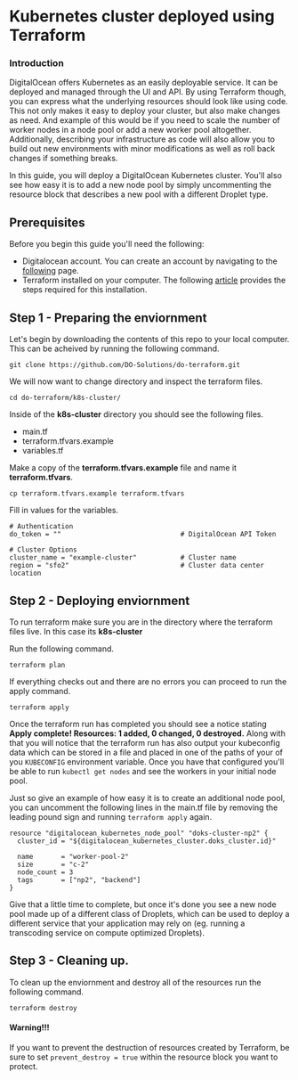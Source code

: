 # Kubernetes cluster deployed using Terraform

### Introduction

DigitalOcean offers Kubernetes as an easily deployable service. It can be deployed and managed through the UI and API. By using Terraform though, you can express what the underlying resources should look like using code. This not only makes it easy to deploy your cluster, but also make changes as need. And example of this would be if you need to scale the number of worker nodes in a node pool or add a new worker pool altogether. Additionally, describing your infrastructure as code will also allow you to build out new environments with minor modifications as well as roll back changes if something breaks.

In this guide, you will deploy a DigitalOcean Kubernetes cluster. You'll also see how easy it is to add a new node pool by simply uncommenting the resource block that describes a new pool with a different Droplet type. 

## Prerequisites

Before you begin this guide you'll need the following:

* Digitalocean account. You can create an account by navigating to the [following](https://www.digitalocean.com/) page. 
* Terraform installed on your computer. The following [article](https://learn.hashicorp.com/terraform/getting-started/install.html) provides the steps required for this installation. 

## Step 1 - Preparing the enviornment

Let's begin by downloading the contents of this repo to your local computer. 
This can be acheived by running the following command. 

```
git clone https://github.com/DO-Solutions/do-terraform.git
```

We will now want to change directory and inspect the terraform files. 

```
cd do-terraform/k8s-cluster/
```

Inside of the **k8s-cluster** directory you should see the following files. 

* main.tf
* terraform.tfvars.example
* variables.tf


Make a copy of the **terraform.tfvars.example** file and name it **terraform.tfvars**.

```
cp terraform.tfvars.example terraform.tfvars
```

Fill in values for the variables.

```
# Authentication 
do_token = ""                              # DigitalOcean API Token

# Cluster Options
cluster_name = "example-cluster"           # Cluster name
region = "sfo2"                            # Cluster data center location
```


## Step 2 - Deploying enviornment

To run terraform make sure you are in the directory where the terraform files live. 
In this case its **k8s-cluster**

Run the following command.

```
terraform plan
```

If everything checks out and there are no errors you can proceed to run the apply command. 

```
terraform apply
```

Once the terraform run has completed you should see a notice stating **Apply complete! Resources: 1 added, 0 changed, 0 destroyed.** Along with that you will notice that the terraform run has also output your kubeconfig data which can be stored in a file and placed in one of the paths of your of you `KUBECONFIG` environment variable. Once you have that configured you'll be able to run `kubectl get nodes` and see the workers in your initial node pool. 

Just so give an example of how easy it is to create an additional node pool, you can uncomment the following lines in the main.tf file by removing the leading pound sign and running `terraform apply` again.

```
resource "digitalocean_kubernetes_node_pool" "doks-cluster-np2" {
  cluster_id = "${digitalocean_kubernetes_cluster.doks_cluster.id}"

  name       = "worker-pool-2"
  size       = "c-2"
  node_count = 3
  tags       = ["np2", "backend"]
}
```

Give that a little time to complete, but once it's done you see a new node pool made up of a different class of Droplets, which can be used to deploy a different service that your application may rely on (eg. running a transcoding service on compute optimized Droplets).

## Step 3 - Cleaning up. 

To clean up the enviornment and destroy all of the resources run the following command. 

```
terraform destroy
```

#### Warning!!!

If you want to prevent the destruction of resources created by Terraform, be sure to set `prevent_destroy = true` within the resource block you want to protect.
